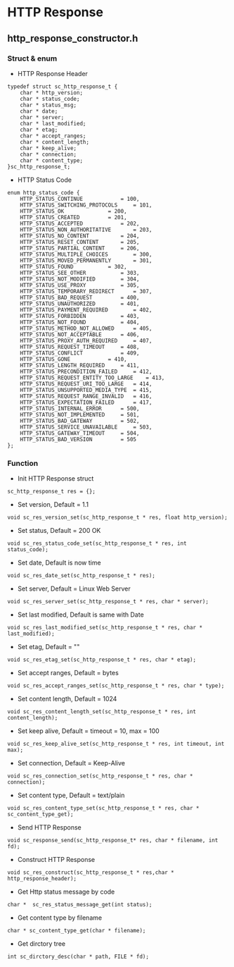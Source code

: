 # HTTP Response
## http_response_constructor.h
### Struct & enum
- HTTP Response Header
```
typedef struct sc_http_response_t {
    char * http_version;
    char * status_code;
    char * status_msg;
    char * date;
    char * server;
    char * last_modified;
    char * etag;
    char * accept_ranges;
    char * content_length;
    char * keep_alive;
    char * connection; 
    char * content_type;
}sc_http_response_t;
```
- HTTP Status Code
```
enum http_status_code {
	HTTP_STATUS_CONTINUE			= 100,
	HTTP_STATUS_SWITCHING_PROTOCOLS		= 101,
	HTTP_STATUS_OK				= 200,
	HTTP_STATUS_CREATED			= 201,
	HTTP_STATUS_ACCEPTED			= 202,
	HTTP_STATUS_NON_AUTHORITATIVE		= 203,
	HTTP_STATUS_NO_CONTENT			= 204,
	HTTP_STATUS_RESET_CONTENT		= 205,
	HTTP_STATUS_PARTIAL_CONTENT		= 206,
	HTTP_STATUS_MULTIPLE_CHOICES		= 300,
	HTTP_STATUS_MOVED_PERMANENTLY		= 301,
	HTTP_STATUS_FOUND			= 302,
	HTTP_STATUS_SEE_OTHER			= 303,
	HTTP_STATUS_NOT_MODIFIED		= 304,
	HTTP_STATUS_USE_PROXY			= 305,
	HTTP_STATUS_TEMPORARY_REDIRECT		= 307,
	HTTP_STATUS_BAD_REQUEST			= 400,
	HTTP_STATUS_UNAUTHORIZED		= 401,
	HTTP_STATUS_PAYMENT_REQUIRED		= 402,
	HTTP_STATUS_FORBIDDEN			= 403,
	HTTP_STATUS_NOT_FOUND			= 404,
	HTTP_STATUS_METHOD_NOT_ALLOWED		= 405,
	HTTP_STATUS_NOT_ACCEPTABLE		= 406,
	HTTP_STATUS_PROXY_AUTH_REQUIRED		= 407,
	HTTP_STATUS_REQUEST_TIMEOUT		= 408,
	HTTP_STATUS_CONFLICT			= 409,
	HTTP_STATUS_GONE			= 410,
	HTTP_STATUS_LENGTH_REQUIRED		= 411,
	HTTP_STATUS_PRECONDITION_FAILED		= 412,
	HTTP_STATUS_REQUEST_ENTITY_TOO_LARGE	= 413,
	HTTP_STATUS_REQUEST_URI_TOO_LARGE	= 414,
	HTTP_STATUS_UNSUPPORTED_MEDIA_TYPE	= 415,
	HTTP_STATUS_REQUEST_RANGE_INVALID	= 416,
	HTTP_STATUS_EXPECTATION_FAILED		= 417,
	HTTP_STATUS_INTERNAL_ERROR		= 500,
	HTTP_STATUS_NOT_IMPLEMENTED		= 501,
	HTTP_STATUS_BAD_GATEWAY			= 502,
	HTTP_STATUS_SERVICE_UNAVAILABLE		= 503,
	HTTP_STATUS_GATEWAY_TIMEOUT		= 504,
	HTTP_STATUS_BAD_VERSION			= 505
};
```


### Function
- Init HTTP Response struct
```
sc_http_response_t res = {};
```
- Set version, Default = 1.1
```
void sc_res_version_set(sc_http_response_t * res, float http_version);
```
- Set status, Default = 200 OK
```
void sc_res_status_code_set(sc_http_response_t * res, int status_code);
```
- Set date, Default is now time
```
void sc_res_date_set(sc_http_response_t * res);
```
- Set server, Default = Linux Web Server
```
void sc_res_server_set(sc_http_response_t * res, char * server);
```
- Set last modified, Default is same with Date
```
void sc_res_last_modified_set(sc_http_response_t * res, char * last_modified);
```
- Set etag, Default = ""
```
void sc_res_etag_set(sc_http_response_t * res, char * etag);
```
- Set accept ranges, Default = bytes
```
void sc_res_accept_ranges_set(sc_http_response_t * res, char * type);
```
- Set content length, Default = 1024
```
void sc_res_content_length_set(sc_http_response_t * res, int content_length);
```
- Set keep alive, Default = timeout = 10, max = 100
```
void sc_res_keep_alive_set(sc_http_response_t * res, int timeout, int max);
```
- Set connection, Default = Keep-Alive
```
void sc_res_connection_set(sc_http_response_t * res, char * connection);
```
- Set content type, Default = text/plain
```
void sc_res_content_type_set(sc_http_response_t * res, char * sc_content_type_get);
```
- Send HTTP Response
```
void sc_response_send(sc_http_response_t* res, char * filename, int fd);
```
- Construct HTTP Response
```
void sc_res_construct(sc_http_response_t * res,char * http_response_header);
```
- Get Http status message by code
```
char *  sc_res_status_message_get(int status);
```
- Get content type by filename
```
char * sc_content_type_get(char * filename);
```
- Get dirctory tree
```
int sc_dirctory_desc(char * path, FILE * fd);
```